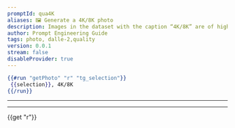 ```yaml
---
promptId: qua4K
aliases: 🖼️ Generate a 4K/8K photo
description: Images in the dataset with the caption “4K/8K” are of high production value therefore will look more professionally photographed if you add this modifier.
author: Prompt Engineering Guide
tags: photo, dalle-2,quality
version: 0.0.1
stream: false
disableProvider: true
---
```

```handlebars
{{#run "getPhoto" "r" "tg_selection"}}
 {{selection}}, 4K/8K
{{/run}}
```
***
***
{{get "r"}}